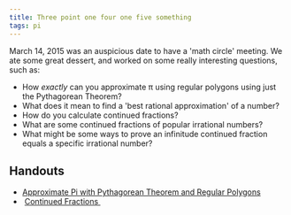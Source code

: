 ```yaml
---
title: Three point one four one five something
tags: pi
---
```


March 14, 2015 was an auspicious date to have a 'math circle' meeting. We ate some great dessert, and worked on some really interesting questions, such as:<!--more-->

<ul>
<li>How <em>exactly</em> can you approximate π using regular polygons using just the Pythagorean Theorem?</li>
<li>What does it mean to find a 'best rational approximation' of a number?</li>
<li>How do you calculate continued fractions?</li>
<li>What are some continued fractions of popular irrational numbers?</li>
<li>What might be some ways to prove an infinitude continued fraction equals a specific irrational number?</li>
</ul>
<h2>Handouts</h2>
<ul>
<li><a href="https://math.boisestate.edu/circle/wp-content/uploads/sites/10/2015/03/Approximate-Pi-with-Pythagorean-Theorem-and-Regular-Polygons.pdf">Approximate Pi with Pythagorean Theorem and Regular Polygons</a></li>
<li> <a href="https://math.boisestate.edu/circle/wp-content/uploads/sites/10/2015/03/Continued-Fractions-Handout.pdf">Continued Fractions </a></li>
</ul>
